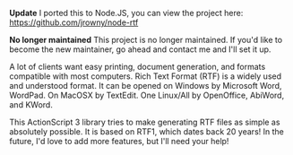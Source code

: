 **Update** I ported this to Node.JS, you can view the project here: https://github.com/jrowny/node-rtf

**No longer maintained** This project is no longer maintained. If you'd like to become the new maintainer, go ahead and contact me and I'll set it up.

A lot of clients want easy printing, document generation, and formats compatible with most computers. Rich Text Format (RTF) is a widely used and understood format. It can be opened on Windows by Microsoft Word, WordPad. On MacOSX by TextEdit. One Linux/All by OpenOffice, AbiWord, and KWord.

This ActionScript 3 library tries to make generating RTF files as simple as absolutely possible. It is based on RTF1, which dates back 20 years! In the future, I'd love to add more features, but I'll need your help!